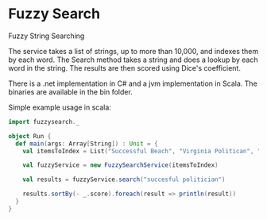 Fuzzy Search
===========

Fuzzy String Searching

The service takes a list of strings, up to more than 10,000, and indexes them by each word.  The Search method takes a string and does a lookup
by each word in the string.  The results are then scored using Dice's coefficient.

There is a .net implementation in C# and a jvm implementation in Scala.  The binaries are available in the bin folder.

Simple example usage in scala:
```scala
import fuzzysearch._

object Run {
  def main(args: Array[String]) : Unit = {
    val itemsToIndex = List("Successful Beach", "Virginia Politican", "South Beach", "Grand Cayman", "Caymon Brac")

    val fuzzyService = new FuzzySearchService(itemsToIndex)

    val results = fuzzyService.search("succesful politician")

    results.sortBy(- _.score).foreach(result => println(result))
  }
}
```
